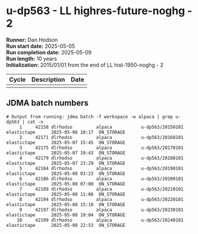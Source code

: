 # u-dp563 - LL highres-future-noghg - 2

**Runner:** Dan Hodson   
**Run start date:** 2025-05-05   
**Run completion date:** 2025-05-09  
**Run length:** 10 years    
**Initialization:** 2015/01/01 from the end of LL hist-1950-noghg - 2  


| Cycle | Description | Date |
| --- | --- | --- |
| | | |


## JDMA batch numbers
```
# Output from running: jdma batch -f workspace -w alpaca | grep u-dp563 | cat -n
     1	   42158 dlrhodso         alpaca           u-dp563/20150101 elastictape      2025-05-06 18:17  ON_STORAGE 
     2	   42171 dlrhodso         alpaca           u-dp563/20160101 elastictape      2025-05-07 15:45  ON_STORAGE 
     3	   42175 dlrhodso         alpaca           u-dp563/20170101 elastictape      2025-05-07 19:43  ON_STORAGE 
     4	   42179 dlrhodso         alpaca           u-dp563/20180101 elastictape      2025-05-07 23:29  ON_STORAGE 
     5	   42184 dlrhodso         alpaca           u-dp563/20190101 elastictape      2025-05-08 03:23  ON_STORAGE 
     6	   42186 dlrhodso         alpaca           u-dp563/20200101 elastictape      2025-05-08 07:00  ON_STORAGE 
     7	   42189 dlrhodso         alpaca           u-dp563/20210101 elastictape      2025-05-08 11:06  ON_STORAGE 
     8	   42194 dlrhodso         alpaca           u-dp563/20220101 elastictape      2025-05-08 15:18  ON_STORAGE 
     9	   42197 dlrhodso         alpaca           u-dp563/20230101 elastictape      2025-05-08 19:04  ON_STORAGE 
    10	   42199 dlrhodso         alpaca           u-dp563/20240101 elastictape      2025-05-08 22:53  ON_STORAGE 
```
